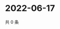 # 2022-06-17

共 0 条

<!-- BEGIN WEIBO -->
<!-- 最后更新时间 Fri Jun 17 2022 18:16:41 GMT+0800 (China Standard Time) -->

<!-- END WEIBO -->
